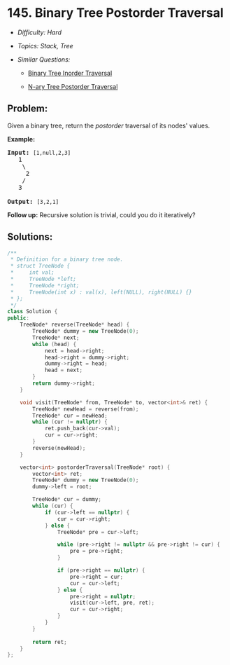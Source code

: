 # 145. Binary Tree Postorder Traversal

* *Difficulty: Hard*

* *Topics: Stack, Tree*

* *Similar Questions:*

  * [Binary Tree Inorder Traversal](binary-tree-inorder-traversal.md)

  * [N-ary Tree Postorder Traversal](n-ary-tree-postorder-traversal.md)

## Problem:

<p>Given a binary tree, return the <em>postorder</em> traversal of its nodes&#39; values.</p>

<p><strong>Example:</strong></p>

<pre>
<strong>Input:</strong>&nbsp;<code>[1,null,2,3]</code>
   1
    \
     2
    /
   3

<strong>Output:</strong>&nbsp;<code>[3,2,1]</code>
</pre>

<p><strong>Follow up:</strong> Recursive solution is trivial, could you do it iteratively?</p>

## Solutions:

```c++
/**
 * Definition for a binary tree node.
 * struct TreeNode {
 *     int val;
 *     TreeNode *left;
 *     TreeNode *right;
 *     TreeNode(int x) : val(x), left(NULL), right(NULL) {}
 * };
 */
class Solution {
public:
    TreeNode* reverse(TreeNode* head) {
        TreeNode* dummy = new TreeNode(0);
        TreeNode* next;
        while (head) {
            next = head->right;
            head->right = dummy->right;
            dummy->right = head;
            head = next;
        }
        return dummy->right;
    }

    void visit(TreeNode* from, TreeNode* to, vector<int>& ret) {
        TreeNode* newHead = reverse(from);
        TreeNode* cur = newHead;
        while (cur != nullptr) {
            ret.push_back(cur->val);
            cur = cur->right;
        }
        reverse(newHead);
    } 

    vector<int> postorderTraversal(TreeNode* root) {
        vector<int> ret;
        TreeNode* dummy = new TreeNode(0);
        dummy->left = root;

        TreeNode* cur = dummy;
        while (cur) {
            if (cur->left == nullptr) {
                cur = cur->right;
            } else {
                TreeNode* pre = cur->left;

                while (pre->right != nullptr && pre->right != cur) {
                    pre = pre->right;
                }

                if (pre->right == nullptr) {
                    pre->right = cur;
                    cur = cur->left;
                } else {
                    pre->right = nullptr;
                    visit(cur->left, pre, ret);
                    cur = cur->right;
                }
            }
        }
        
        return ret;
    }
};
```
